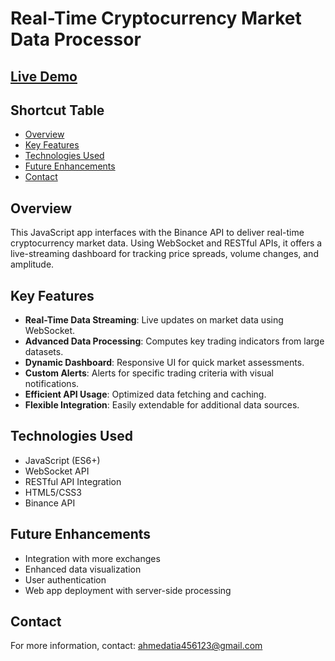 # Real-Time Cryptocurrency Market Data Processor

## [Live Demo](https://coincove.blogspot.com/p/live.html)

## Shortcut Table
- [Overview](#overview)
- [Key Features](#key-features)
- [Technologies Used](#technologies-used)
- [Future Enhancements](#future-enhancements)
- [Contact](#contact)

## Overview
This JavaScript app interfaces with the Binance API to deliver real-time cryptocurrency market data. Using WebSocket and RESTful APIs, it offers a live-streaming dashboard for tracking price spreads, volume changes, and amplitude.

## Key Features
- **Real-Time Data Streaming**: Live updates on market data using WebSocket.
- **Advanced Data Processing**: Computes key trading indicators from large datasets.
- **Dynamic Dashboard**: Responsive UI for quick market assessments.
- **Custom Alerts**: Alerts for specific trading criteria with visual notifications.
- **Efficient API Usage**: Optimized data fetching and caching.
- **Flexible Integration**: Easily extendable for additional data sources.

## Technologies Used
- JavaScript (ES6+)
- WebSocket API
- RESTful API Integration
- HTML5/CSS3
- Binance API

## Future Enhancements
- Integration with more exchanges
- Enhanced data visualization
- User authentication
- Web app deployment with server-side processing

## Contact
For more information, contact: [ahmedatia456123@gmail.com](mailto:ahmedatia456123@gmail.com)

